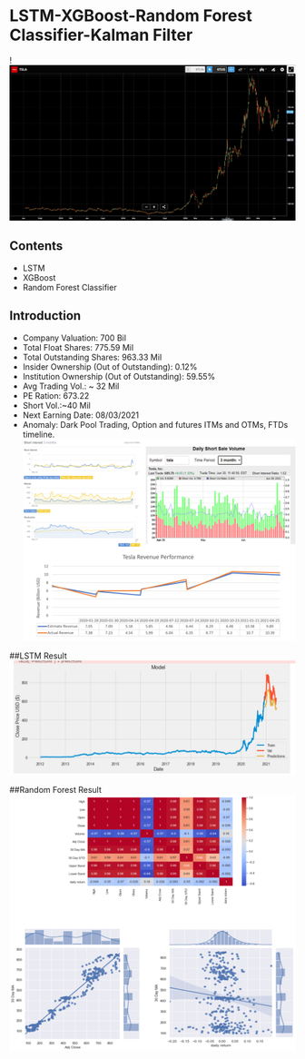 # LSTM-XGBoost-Random Forest Classifier-Kalman Filter
!![TSLA](img/cover.png)
## Contents
- LSTM
- XGBoost
- Random Forest Classifier
## Introduction
- Company Valuation: 700 Bil
- Total Float Shares: 775.59 Mil
- Total Outstanding Shares: 963.33 Mil
- Insider Ownership (Out of Outstanding): 0.12%
- Institution Ownership (Out of Outstanding): 59.55%
- Avg Trading Vol.: ~ 32 Mil
- PE Ration: 673.22
- Short Vol.:~40 Mil
- Next Earning Date: 08/03/2021
- Anomaly: Dark Pool Trading, Option and futures ITMs and OTMs, FTDs timeline.
![TSLA](img/Picture2.png)


##LSTM Result
![TSLA](img/lstm.png)

##Random Forest Result
![TSLA](img/RMF.png)
